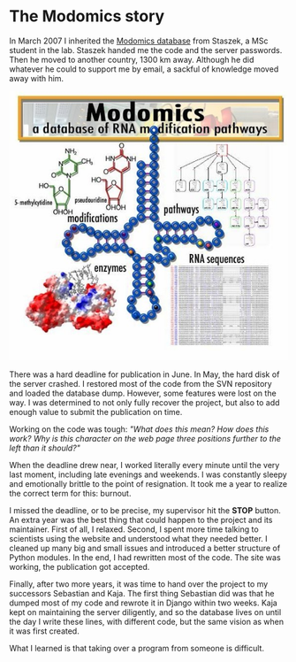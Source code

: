 # The Modomics story

In March 2007 I inherited the [Modomics database](http://www.genesilico.pl/modomics) from Staszek, a MSc student in the lab. Staszek handed me the code and the server passwords. Then he moved to another country, 1300 km away. Although he did whatever he could to support me by email, a sackful of knowledge moved away with him.

![Modomics](modomics.jpg)

There was a hard deadline for publication in June. In May, the hard disk of the server crashed. I restored most of the code from the SVN repository and loaded the database dump. However, some features were lost on the way. I was determined to not only fully recover the project, but also to add enough value to submit the publication on time.

Working on the code was tough: *"What does this mean? How does this work? Why is this character on the web page three positions further to the left than it should?"*

When the deadline drew near, I worked literally every minute until the very last moment, including late evenings and weekends. I was constantly sleepy and emotionally brittle to the point of resignation. It took me a year to realize the correct term for this: burnout.

I missed the deadline, or to be precise, my supervisor hit the **STOP** button. An extra year was the best thing that could happen to the project and its maintainer. First of all, I relaxed. Second, I spent more time talking to scientists using the website and understood what they needed better. I cleaned up many big and small issues and introduced a better structure of Python modules. In the end, I had rewritten most of the code. The site was working, the publication got accepted.

Finally, after two more years, it was time to hand over the project to my successors Sebastian and Kaja. The first thing Sebastian did was that he dumped most of my code and rewrote it in Django within two weeks. Kaja kept on maintaining the server diligently, and so the database lives on until the day I write these lines, with different code, but the same vision as when it was first created.

What I learned is that taking over a program from someone is difficult.

